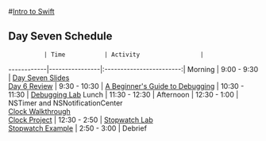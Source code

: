 #[Intro to Swift](https://github.com/upperlinecode/intro-to-swift)
## Day Seven Schedule
 	          |	Time           | Activity                 |
------------|----------------|:------------------------:|
 Morning	   |  9:00 - 9:30   | [Day Seven Slides]() <br> [Day 6 Review]()
        	   |  9:30 - 10:30  | [A Beginner's Guide to Debugging]()
            |  10:30 - 11:30 | [Debugging Lab]()
 Lunch      |  11:30 - 12:30 | 
 Afternoon  |  12:30 - 1:00  | NSTimer and NSNotificationCenter <br> [Clock Walkthrough]() <br> [Clock Project]()
            |  12:30 - 2:50  | [Stopwatch Lab]() <br> [Stopwatch Example]()
       	    |  2:50 - 3:00   | Debrief
